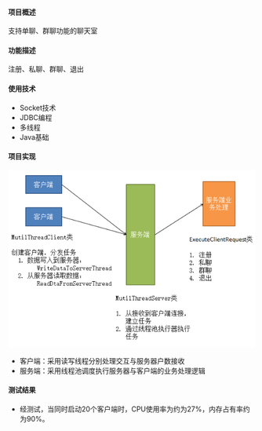 #### 项目概述
支持单聊、群聊功能的聊天室
#### 功能描述
注册、私聊、群聊、退出
#### 使用技术
* Socket技术
* JDBC编程
* 多线程
* Java基础
#### 项目实现
![Image text](./design.png)
* 客户端：采用读写线程分别处理交互与服务器户数接收
* 服务端：采用线程池调度执行服务器与客户端的业务处理逻辑
#### 测试结果
* 经测试，当同时启动20个客户端时，CPU使用率为约为27%，内存占有率约为90%。
